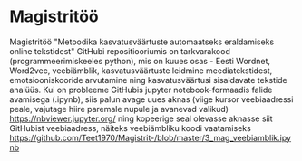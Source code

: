 # Magistritöö
Magistritöö "Metoodika kasvatusväärtuste automaatseks eraldamiseks online tekstidest" 
GitHubi repositiooriumis on tarkvarakood (programmeerimiskeeles python), mis on kuues osas - Eesti Wordnet, Word2vec, veebiämblik, kasvatusväärtuste leidmine meediatekstidest, emotsiooniskooride arvutamine ning kasvatusväärtusi sisaldavate tekstide analüüs. 
Kui on probleeme GitHubis jupyter notebook-formaadis falide avamisega (.ipynb), siis palun avage uues aknas (viige kursor veebiaadressi peale, vajutage hiire paremale nupule ja avanevad valikud) https://nbviewer.jupyter.org/ ning kopeerige seal olevasse aknasse siit GitHubist veebiaadress, näiteks veebiämbliku koodi vaatamiseks https://github.com/Teet1970/Magistrit-/blob/master/3_mag_veebiamblik.ipynb 
